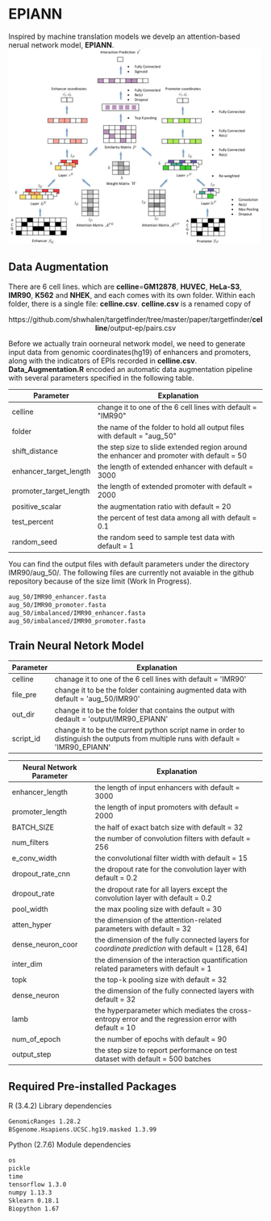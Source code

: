 # EPIANN

Inspired by machine translation models we develp an attention-based nerual network model, **EPIANN**.
![Schematic overview of EPIANN](/EPIANN.png?raw=true)


## Data Augmentation
There are 6 cell lines. which are **celline**=**GM12878**, **HUVEC**, **HeLa-S3**, **IMR90**, **K562** and **NHEK**, and each comes with its own folder. Within each folder, there is a single file: **celline.csv**. **celline.csv** is a renamed copy of 
<p align="center">
https://<i></i>github.com/shwhalen/targetfinder/tree/master/paper/targetfinder/<b>celline</b>/output-ep/pairs.csv
</p>

Before we actually train oorneural network model, we need to generate input data from genomic coordinates(hg19) of enhancers and promoters, along with the indicators of EPIs recorded in **celline.csv**. **Data_Augmentation.R** encoded an automatic data augmentation pipeline with several parameters specified in the following table.

Parameter| Explanation
--- | ---
celline| change it to one of the 6 cell lines with default = "IMR90"
folder | the name of the folder to hold all output files with default = "aug_50"
shift_distance  | the step size to slide extended region around the enhancer and promoter with default = 50
enhancer_target_length| the length of extended enhancer with default = 3000
promoter_target_length| the length of extended promoter with default = 2000 
positive_scalar| the augmentation ratio with default = 20
test_percent| the percent of test data among all with default = 0.1
random_seed| the random seed to sample test data with default = 1

You can find the output files with default parameters under the directory IMR90/aug_50/. The following files are currently not avaiable in the github repository because of the size limit (Work In Progress).

```
aug_50/IMR90_enhancer.fasta
aug_50/IMR90_promoter.fasta
aug_50/imbalanced/IMR90_enhancer.fasta
aug_50/imbalanced/IMR90_promoter.fasta
```


## Train Neural Netork Model

Parameter| Explanation
--- | ---
celline|chanage it to one of the 6 cell lines with default = 'IMR90'
file_pre|change it to be the folder containing augmented data with default = 'aug_50/IMR90'
out_dir|change it to be the folder that contains the output with dedault = 'output/IMR90_EPIANN'
script_id|change it to be the current python script name in order to distinguish the outputs from multiple runs with default = 'IMR90_EPIANN'


Neural Network Parameter| Explanation
--- | ---
enhancer_length| the length of input enhancers with default = 3000
promoter_length | the length of input promoters with default = 2000
BATCH_SIZE | the half of exact batch size with default = 32
num_filters| the number of convolution filters with default = 256
e_conv_width| the convolutional filter width with default = 15
dropout_rate_cnn| the dropout rate for the convolution layer with default = 0.2
dropout_rate| the dropout rate for all layers except the convolution layer with default = 0.2
pool_width| the max pooling size with default = 30
atten_hyper| the dimension of the attention-related parameters with default = 32
dense_neuron_coor| the dimension of the fully connected layers for *coordinate prediction* with default = [128, 64]
inter_dim| the dimension of the interaction quantification related parameters with default = 1
topk| the top-k pooling size with default = 32
dense_neuron| the dimension of the fully connected layers with default = 32
lamb| the hyperparameter which mediates the cross-entropy error and the regression error with default = 10
num_of_epoch| the number of epochs with default = 90
output_step| the step size to report performance on test dataset with default = 500 batches


## Required Pre-installed Packages
R (3.4.2) Library dependencies

```
GenomicRanges 1.28.2
BSgenome.Hsapiens.UCSC.hg19.masked 1.3.99
```

Python (2.7.6) Module dependencies
```
os
pickle
time
tensorflow 1.3.0
numpy 1.13.3
Sklearn 0.18.1
Biopython 1.67


```
